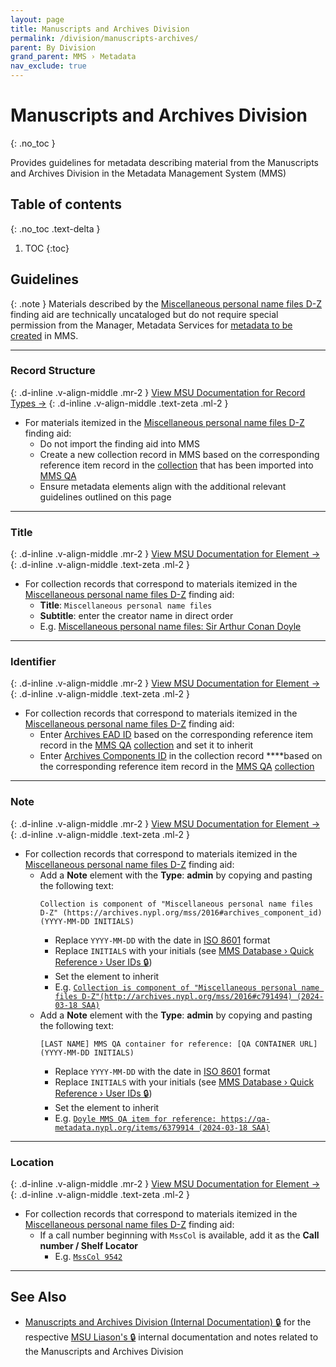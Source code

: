 ```yaml
---
layout: page
title: Manuscripts and Archives Division
permalink: /division/manuscripts-archives/
parent: By Division
grand_parent: MMS › Metadata
nav_exclude: true
---
```


<style>code { white-space : pre-wrap !important; word-break: break-word; }</style>

# Manuscripts and Archives Division
{: .no_toc }

Provides guidelines for metadata describing material from the Manuscripts and Archives Division in the Metadata Management System (MMS)

## Table of contents
{: .no_toc .text-delta }

1. TOC
{:toc}

## Guidelines

{: .note }
Materials described by the [Miscellaneous personal name files D-Z](https://archives.nypl.org/mss/2016) finding aid are technically uncataloged but do not require special permission from the Manager, Metadata Services for [metadata to be created](/metadata-documentation/workflows/creating/) in MMS.

---

### Record Structure
{: .d-inline .v-align-middle .mr-2 }
[View MSU Documentation for Record Types →](/metadata-documentation/metadata/record-type/)
{: .d-inline .v-align-middle .text-zeta .ml-2 }

- For materials itemized in the [Miscellaneous personal name files D-Z](https://archives.nypl.org/mss/2016) finding aid:
  - Do not import the finding aid into MMS
  - Create a new collection record in MMS based on the corresponding reference item record in the [collection](https://qa-metadata.nypl.org/collection/129052) that has been imported into [MMS QA](/metadata-documentation/resources/glossary/#mms-qa)
  - Ensure metadata elements align with the additional relevant guidelines outlined on this page

---

### Title
{: .d-inline .v-align-middle .mr-2 }
[View MSU Documentation for Element →](/metadata-documentation/metadata/element/title/)
{: .d-inline .v-align-middle .text-zeta .ml-2 }

- For collection records that correspond to materials itemized in the [Miscellaneous personal name files D-Z](https://archives.nypl.org/mss/2016) finding aid:
  - **Title**: `Miscellaneous personal name files`
  - **Subtitle**: enter the creator name in direct order
  - E.g. [Miscellaneous personal name files: Sir Arthur Conan Doyle](https://metadata.nypl.org/collection/70950?section=desc_md#:~:text=Title-,Miscellaneous%20personal%20name%20files%3A%20Sir%20Arthur%20Conan%20Doyle,-Name)

---

### Identifier
{: .d-inline .v-align-middle .mr-2 }
[View MSU Documentation for Element →](/metadata-documentation/metadata/element/identifier/)
{: .d-inline .v-align-middle .text-zeta .ml-2 }

- For collection records that correspond to materials itemized in the [Miscellaneous personal name files D-Z](https://archives.nypl.org/mss/2016) finding aid:
  - Enter [Archives EAD ID](/metadata-documentation/metadata/element/identifier/archives-ead/) based on the corresponding reference item record in the [MMS QA](/metadata-documentation/resources/glossary/#mms-qa) [collection](https://qa-metadata.nypl.org/collection/129052) and set it to inherit
  - Enter [Archives Components ID](/metadata-documentation/metadata/element/identifier/archives-components/) in the collection record ****based on the corresponding reference item record in the [MMS QA](/metadata-documentation/resources/glossary/#mms-qa) [collection](https://qa-metadata.nypl.org/collection/129052)

---

### Note
{: .d-inline .v-align-middle .mr-2 }
[View MSU Documentation for Element →](/metadata-documentation/metadata/element/note/)
{: .d-inline .v-align-middle .text-zeta .ml-2 }

- For collection records that correspond to materials itemized in the [Miscellaneous personal name files D-Z](https://archives.nypl.org/mss/2016) finding aid:
  - Add a **Note** element with the **Type**: **admin** by copying and pasting the following text:
    ```
    Collection is component of "Miscellaneous personal name files D-Z" (https://archives.nypl.org/mss/2016#archives_component_id) (YYYY-MM-DD INITIALS)
    ```
    - Replace `YYYY-MM-DD` with the date in [ISO 8601](https://www.iso.org/iso-8601-date-and-time-format.html) format
    - Replace `INITIALS` with your initials (see [MMS Database › Quick Reference › User IDs 🔒](https://github.com/NYPL/metadata-tools/blob/master/_mms-database-and-sql-queries/mms-db_quick-reference.md#user-ids))
    - Set the element to inherit
    - E.g. [`Collection is component of "Miscellaneous personal name files D-Z"(http://archives.nypl.org/mss/2016#c791494) (2024-03-18 SAA)`](http://archives.nypl.org/mss/2016#c791494)
  - Add a **Note** element with the **Type**: **admin** by copying and pasting the following text:
    ```
    [LAST NAME] MMS QA container for reference: [QA CONTAINER URL] (YYYY-MM-DD INITIALS)
    ```
    - Replace `YYYY-MM-DD` with the date in [ISO 8601](https://www.iso.org/iso-8601-date-and-time-format.html) format
    - Replace `INITIALS` with your initials (see [MMS Database › Quick Reference › User IDs 🔒](https://github.com/NYPL/metadata-tools/blob/master/_mms-database-and-sql-queries/mms-db_quick-reference.md#user-ids))
    - Set the element to inherit
    - E.g. [`Doyle MMS QA item for reference: https://qa-metadata.nypl.org/items/6379914 (2024-03-18 SAA)`](https://qa-metadata.nypl.org/items/6379914)

---

### Location
{: .d-inline .v-align-middle .mr-2 }
[View MSU Documentation for Element →](/metadata-documentation/metadata/element/location/)
{: .d-inline .v-align-middle .text-zeta .ml-2 }

- For collection records that correspond to materials itemized in the [Miscellaneous personal name files D-Z](https://archives.nypl.org/mss/2016) finding aid:
  - If a call number beginning with `MssCol` is available, add it as the **Call number / Shelf Locator**
    - E.g. [`MssCol 9542`](https://metadata.nypl.org/collection/70950?section=desc_md#:~:text=MSS%2C%20Shelf%20locator%3A-,MssCol%209542,-Highlighted%20elements%20are)


---

## See Also

- [Manuscripts and Archives Division (Internal Documentation) 🔒](https://docs.google.com/document/d/1hTXl5PMCSzmpdIMtOkxRwDagPeIxqSOZQLwRCGVI1ao/edit) for the respective [MSU Liason's 🔒](https://docs.google.com/spreadsheets/d/1P-YDJigon640fTCLP4Ig4-zmzqrX88v5M24ShuxFNVY/edit?gid=0) internal documentation and notes related to the Manuscripts and Archives Division